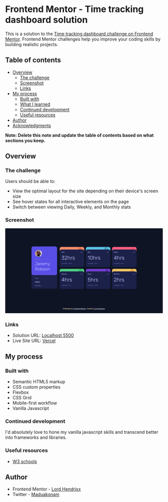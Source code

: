 # Frontend Mentor - Time tracking dashboard solution

This is a solution to the [Time tracking dashboard challenge on Frontend Mentor](https://www.frontendmentor.io/challenges/time-tracking-dashboard-UIQ7167Jw). Frontend Mentor challenges help you improve your coding skills by building realistic projects. 

## Table of contents

- [Overview](#overview)
  - [The challenge](#the-challenge)
  - [Screenshot](#screenshot)
  - [Links](#links)
- [My process](#my-process)
  - [Built with](#built-with)
  - [What I learned](#what-i-learned)
  - [Continued development](#continued-development)
  - [Useful resources](#useful-resources)
- [Author](#author)
- [Acknowledgments](#acknowledgments)

**Note: Delete this note and update the table of contents based on what sections you keep.**

## Overview

### The challenge

Users should be able to:

- View the optimal layout for the site depending on their device's screen size
- See hover states for all interactive elements on the page
- Switch between viewing Daily, Weekly, and Monthly stats

### Screenshot

![Screenshot](./screenshot/Screenshot.png)

### Links

- Solution URL: [Localhost 5500](https://time-tracking-dashboard-git-main-beealmightys-projects.vercel.app/)
- Live Site URL: [Vercel](https://your-live-site-url.com)

## My process

### Built with

- Semantic HTML5 markup
- CSS custom properties
- Flexbox
- CSS Grid
- Mobile-first workflow
- Vanilla Javascript

### Continued development

I'd absolutely love to hone my vanilla javascript skills and transcend better into frameworks and libraries.

### Useful resources

- [W3 schools](https://www.w3schools.com)

## Author
- Frontend Mentor - [Lord Hendrixx](https://www.frontendmentor.io/profile/beeAlmighty)
- Twitter - [Maduakonam](https://www.twitter.com/Maduakonam67451)
